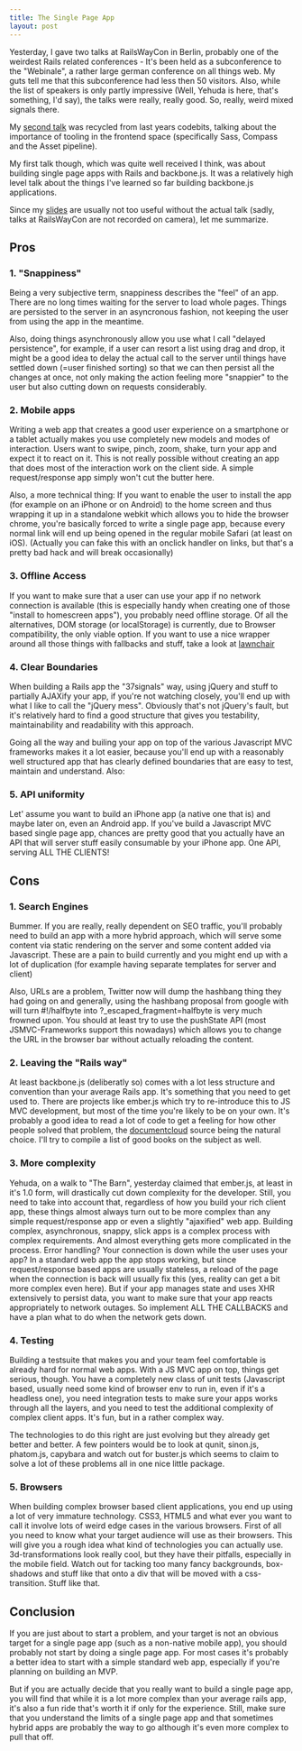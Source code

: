 ```yaml
---
title: The Single Page App
layout: post
---
```


Yesterday, I gave two talks at RailsWayCon in Berlin, probably one of the weirdest Rails related conferences - It's been held as a subconference to the "Webinale", a rather large german conference on all things web. My guts tell me that this subconference had less then 50 visitors. Also, while the list of speakers is only partly impressive (Well, Yehuda is here, that's something, I'd say), the talks were really, really good. So, really, weird mixed signals there.

My [second talk](http://slides.halfbyte.org/rwc2012-the-css-revolution/#1) was recycled from last years codebits, talking about the importance of tooling in the frontend space (specifically Sass, Compass and the Asset pipeline).

My first talk though, which was quite well received I think, was about building single page apps with Rails and backbone.js. It was a relatively high level talk about the things I've learned so far building backbone.js applications.

Since my [slides](http://slides.halfbyte.org/rwc2012-the-single-page-app/) are usually not too useful without the actual talk (sadly, talks at RailsWayCon are not recorded on camera), let me summarize.

<!-- more -->

## Pros

### 1. "Snappiness"

Being a very subjective term, snappiness describes the "feel" of an app. There are no long times waiting for the server to load whole pages. Things are persisted to the server in an asyncronous fashion, not keeping the user from using the app in the meantime. 

Also, doing things asynchronously allow you use what I call "delayed persistence", for example, if a user can resort a list using drag and drop, it might be a good idea to delay the actual call to the server until things have settled down (=user finished sorting) so that we can then persist all the changes at once, not only making the action feeling more "snappier" to the user but also cutting down on requests considerably.

### 2. Mobile apps

Writing a web app that creates a good user experience on a smartphone or a tablet actually makes you use completely new models and modes of interaction. Users want to swipe, pinch, zoom, shake, turn your app and expect it to react on it. This is not really possible without creating an app that does most of the interaction work on the client side. A simple request/response app simply won't cut the butter here.

Also, a more technical thing: If you want to enable the user to install the app (for example on an iPhone or on Android) to the home screen and thus wrapping it up in a standalone webkit which allows you to hide the browser chrome, you're basically forced to write a single page app, because every normal link will end up being opened in the regular mobile Safari (at least on iOS). (Actually you can fake this with an onclick handler on links, but that's a pretty bad hack and will break occasionally)

### 3. Offline Access

If you want to make sure that a user can use your app if no network connection is available (this is especially handy when creating one of those "install to homescreen apps"), you probably need offline storage. Of all the alternatives, DOM storage (or localStorage) is currently, due to Browser compatibility, the only viable option. If you want to use a nice wrapper around all those things with fallbacks and stuff, take a look at [lawnchair](http://brian.io/lawnchair/)

### 4. Clear Boundaries

When building a Rails app the "37signals" way, using jQuery and stuff to partially AJAXify your app, if you're not watching closely, you'll end up with what I like to call the "jQuery mess". Obviously that's not jQuery's fault, but it's relatively hard to find a good structure that gives you testability, maintainability and readability with this approach.

Going all the way and builing your app on top of the various Javascript MVC frameworks makes it a lot easier, because you'll end up with a reasonably well structured app that has clearly defined boundaries that are easy to test, maintain and understand. Also:

### 5. API uniformity

Let' assume you want to build an iPhone app (a native one that is) and maybe later on, even an Android app. If you've build a Javascript MVC based single page app, chances are pretty good that you actually have an API that will server stuff easily consumable by your iPhone app. One API, serving ALL THE CLIENTS!

## Cons

### 1. Search Engines

Bummer. If you are really, really dependent on SEO traffic, you'll probably need to build an app with a more hybrid approach, which will serve some content via static rendering on the server and some content added via Javascript. These are a pain to build currently and you might end up with a lot of duplication (for example having separate templates for server and client)

Also, URLs are a problem, Twitter now will dump the hashbang thing they had going on and generally, using the hashbang proposal from google with will turn #!/halfbyte into ?_escaped_fragment=halfbyte is very much frowned upon. You should at least try to use the pushState API (most JSMVC-Frameworks support this nowadays) which allows you to change the URL in the browser bar without actually reloading the content.

### 2. Leaving the "Rails way"

At least backbone.js (deliberatly so) comes with a lot less structure and convention than your average Rails app. It's something that you need to get used to. There are projects like ember.js which try to re-introduce this to JS MVC development, but most of the time you're likely to be on your own. It's probably a good idea to read a lot of code to get a feeling for how other people solved that problem, the [documentcloud](https://github.com/documentcloud/documentcloud) source being the natural choice. I'll try to compile a list of good books on the subject as well.

### 3. More complexity

Yehuda, on a walk to "The Barn", yesterday claimed that ember.js, at least in it's 1.0 form, will drastically cut down complexity for the developer. Still, you need to take into account that, regardless of how you build your rich client app, these things almost always turn out to be more complex than any simple request/response app or even a slightly "ajaxified" web app. Building complex, asynchronous, snappy, slick apps is a complex process with complex requirements. And almost everything gets more complicated in the process. Error handling? Your connection is down while the user uses your app? In a standard web app the app stops working, but since request/response based apps are usually stateless, a reload of the page when the connection is back will usually fix this (yes, reality can get a bit more complex even here). But if your app manages state and uses XHR extensively to persist data, you want to make sure that your app reacts appropriately to network outages. So implement ALL THE CALLBACKS and have a plan what to do when the network gets down.


### 4. Testing

Building a testsuite that makes you and your team feel comfortable is already hard for normal web apps. With a JS MVC app on top, things get serious, though. You have a completely new class of unit tests (Javascript based, usually need some kind of browser env to run in, even if it's a headless one), you need integration tests to make sure your apps works through all the layers, and you need to test the additional complexity of complex client apps. It's fun, but in a rather complex way.

The technologies to do this right are just evolving but they already get better and better. A few pointers would be to look at qunit, sinon.js, phatom.js, capybara and watch out for buster.js which seems to claim to solve a lot of these problems all in one nice little package.

### 5. Browsers

When building complex browser based client applications, you end up using a lot of very immature technology. CSS3, HTML5 and what ever you want to call it involve lots of weird edge cases in the various browsers. First of all you need to know what your target audience will use as their browsers. This will give you a rough idea what kind of technologies you can actually use. 3d-transformations look really cool, but they have their pitfalls, especially in the mobile field. Watch out for tacking too many fancy backgrounds, box-shadows and stuff like that onto a div that will be moved with a css-transition. Stuff like that. 

## Conclusion

If you are just about to start a problem, and your target is not an obvious target for a single page app (such as a non-native mobile app), you should probably not start by doing a single page app. For most cases it's probably a better idea to start with a simple standard web app, especially if you're planning on building an MVP.

But if you are actually decide that you really want to build a single page app, you will find that while it is a lot more complex than your average rails app, it's also a fun ride that's worth it if only for the experience. Still, make sure that you understand the limits of a single page app and that sometimes hybrid apps are probably the way to go although it's even more complex to pull that off.

